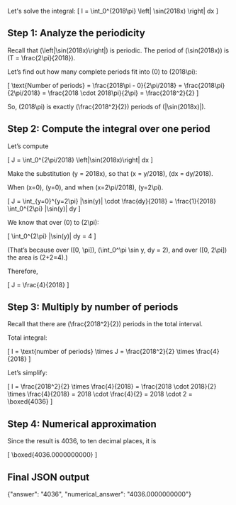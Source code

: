 Let's solve the integral:
\[
I = \int_0^{2018\pi} \left| \sin(2018x) \right| dx
\]

## Step 1: Analyze the periodicity

Recall that \(\left|\sin(2018x)\right|\) is periodic. The period of \(\sin(2018x)\) is \(T = \frac{2\pi}{2018}\).

Let’s find out how many complete periods fit into \(0\) to \(2018\pi\):

\[
\text{Number of periods} = \frac{2018\pi - 0}{2\pi/2018} = \frac{2018\pi}{2\pi/2018} = \frac{2018 \cdot 2018\pi}{2\pi} = \frac{2018^2}{2}
\]

So, \(2018\pi\) is exactly \(\frac{2018^2}{2}\) periods of \(|\sin(2018x)|\).

## Step 2: Compute the integral over one period

Let’s compute

\[
J = \int_0^{2\pi/2018} \left|\sin(2018x)\right| dx
\]

Make the substitution \(y = 2018x\), so that \(x = y/2018\), \(dx = dy/2018\).

When \(x=0\), \(y=0\), and when \(x=2\pi/2018\), \(y=2\pi\).

\[
J = \int_{y=0}^{y=2\pi} |\sin(y)| \cdot \frac{dy}{2018} = \frac{1}{2018} \int_0^{2\pi} |\sin(y)| dy
\]

We know that over \(0\) to \(2\pi\):

\[
\int_0^{2\pi} |\sin(y)| dy = 4
\]

(That’s because over \([0, \pi]\), \(\int_0^\pi \sin y\, dy = 2\), and over \([0, 2\pi]\) the area is \(2+2=4\).)

Therefore,

\[
J = \frac{4}{2018}
\]

## Step 3: Multiply by number of periods

Recall that there are \(\frac{2018^2}{2}\) periods in the total interval.

Total integral:

\[
I = \text{number of periods} \times J = \frac{2018^2}{2} \times \frac{4}{2018}
\]

Let’s simplify:

\[
I = \frac{2018^2}{2} \times \frac{4}{2018} = \frac{2018 \cdot 2018}{2} \times \frac{4}{2018} = 2018 \cdot \frac{4}{2} = 2018 \cdot 2 = \boxed{4036}
\]

## Step 4: Numerical approximation

Since the result is 4036, to ten decimal places, it is

\[
\boxed{4036.0000000000}
\]

## Final JSON output

{"answer": "4036", "numerical_answer": "4036.0000000000"}